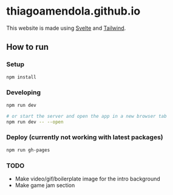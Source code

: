 # thiagoamendola.github.io

This website is made using [Svelte](https://svelte.dev/) and [Tailwind](https://tailwindcss.com/).

## How to run

### Setup

```bash
npm install
```

### Developing

```bash
npm run dev

# or start the server and open the app in a new browser tab
npm run dev -- --open
```

### Deploy (currently not working with latest packages)

```bash
npm run gh-pages
```

### TODO

- Make video/gif/boilerplate image for the intro background
- Make game jam section